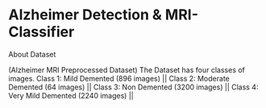 # Alzheimer Detection & MRI-Classifier

About Dataset

(Alzheimer MRI Preprocessed Dataset)
The Dataset has four classes of images.
Class 1: Mild Demented (896 images) ||
Class 2: Moderate Demented (64 images) ||
Class 3: Non Demented (3200 images) ||
Class 4: Very Mild Demented (2240 images) ||
